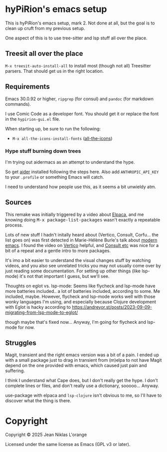 # hyPiRion's emacs setup

This is hyPiRion's emacs setup, mark 2. Not done at all, but the goal
is to clean up cruft from my previous setup.

One aspect of this is to use tree-sitter and lsp stuff all over the
place.

## Treesit all over the place

`M-x treesit-auto-install-all` to install most (though not all) Treesitter
parsers. That should get us in the right location.

## Requirements

Emacs 30.0.92 or higher, `ripgrep` (for consul) and `pandoc` (for
markdown commands).

I use Comic Code as a developer font. You should get it or replace the
font in the `hypirion-gui.el` file.

When starting up, be sure to run the following:

- `M-x all-the-icons-install-fonts` ([all-the-icons](https://github.com/domtronn/all-the-icons.el))


### Hype stuff burning down trees

I'm trying out aidermacs as an attempt to understand the hype.

So get [aider](https://aider.chat/docs/install.html) installed
following the steps here. Also add `ANTHROPIC_API_KEY` to your
`.profile` or something Emacs will catch.

I need to understand how people use this, as it seems a bit unwieldy
atm.

## Sources

This remake was initially triggered by a video about
[Elpaca](https://www.youtube.com/watch?v=5Ud-TE3iIQY), and me knowing
doing <kbd>M-x package-list-packages</kbd> wasn't exactly a repeatable
process. 

Lots of new stuff I hadn't initally heard about (Vertico, Consult,
Corfu... the list goes on) was first detected in Marie-Hélène Burle's
talk about [modern
emacs](https://www.youtube.com/watch?v=SOxlQ7ogplA). I found the video
on [Vertico](https://www.youtube.com/watch?v=J0OaRy85MOo) helpful, and
[Consult etc](https://www.youtube.com/watch?v=d3aaxOqwHhI) was nice
for a bit of a repeat and a gentle intro to more packages.

It's imo a bit easier to understand the visual changes stuff by
watching videos, and you also see unrelated tricks you may not usually
come over by just reading some documentation. For setting up other
things (like lsp-mode) it's not that important I guess, but we'll see.

Thoughts on eglot vs. lsp-mode: Seems like flycheck and lsp-mode have
more batteries included.. a lot of batteries included, according to
some. Me included, maybe. However, flycheck and lsp-mode works well
with those wonky languages I'm using, and especially because Clojure
development with Eglot is hacky according to
https://andreyor.st/posts/2023-09-09-migrating-from-lsp-mode-to-eglot/

though maybe that's fixed now... Anyway, I'm going for flycheck and
lsp-mode for now.

## Struggles

Magit, transient and the right emacs version was a bit of a pain. I
ended up with a small package just to drag in transient from (m)elpa
to not have Magit depend on the one provided with emacs, which caused
just pain and suffering.

I think I understand what Cape does, but I don't really get the hype.
I don't complete lines or files, and don't really use a dictionary,
sooooo... Anyway.

use-package with elpaca and `lsp-clojure` isn't obvious to me, so I'll
have to discover what the thing is there.

# Copyright

Copyright © 2025 Jean Niklas L'orange

Licensed under the same license as Emacs (GPL v3 or later).
